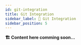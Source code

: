```yaml
---
id: git-integration
title: Git Integration
sidebar_label: 🚦 Git Integration
sidebar_position: 5
---
```


**🏗️ Content here comming soon...**
